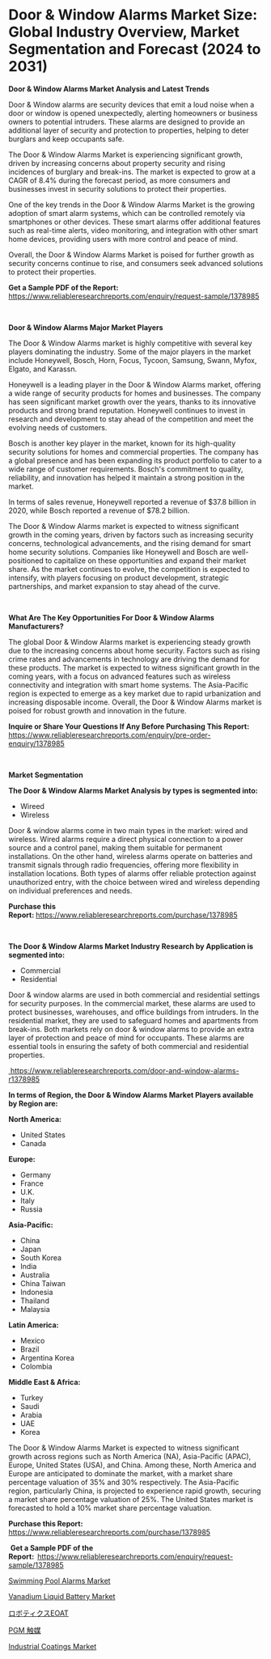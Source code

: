 <p><h1>Door & Window Alarms Market Size: Global Industry Overview, Market Segmentation and Forecast (2024 to 2031)</h1></p><p><strong>Door & Window Alarms Market Analysis and Latest Trends</strong></p>
<p><p>Door & Window alarms are security devices that emit a loud noise when a door or window is opened unexpectedly, alerting homeowners or business owners to potential intruders. These alarms are designed to provide an additional layer of security and protection to properties, helping to deter burglars and keep occupants safe.</p><p>The Door & Window Alarms Market is experiencing significant growth, driven by increasing concerns about property security and rising incidences of burglary and break-ins. The market is expected to grow at a CAGR of 8.4% during the forecast period, as more consumers and businesses invest in security solutions to protect their properties.</p><p>One of the key trends in the Door & Window Alarms Market is the growing adoption of smart alarm systems, which can be controlled remotely via smartphones or other devices. These smart alarms offer additional features such as real-time alerts, video monitoring, and integration with other smart home devices, providing users with more control and peace of mind.</p><p>Overall, the Door & Window Alarms Market is poised for further growth as security concerns continue to rise, and consumers seek advanced solutions to protect their properties.</p></p>
<p><strong>Get a Sample PDF of the Report:&nbsp;</strong> <a href="https://www.reliableresearchreports.com/enquiry/request-sample/1378985">https://www.reliableresearchreports.com/enquiry/request-sample/1378985</a></p>
<p>&nbsp;</p>
<p><strong>Door & Window Alarms Major Market Players</strong></p>
<p><p>The Door & Window Alarms market is highly competitive with several key players dominating the industry. Some of the major players in the market include Honeywell, Bosch, Horn, Focus, Tycoon, Samsung, Swann, Myfox, Elgato, and Karassn.</p><p>Honeywell is a leading player in the Door & Window Alarms market, offering a wide range of security products for homes and businesses. The company has seen significant market growth over the years, thanks to its innovative products and strong brand reputation. Honeywell continues to invest in research and development to stay ahead of the competition and meet the evolving needs of customers.</p><p>Bosch is another key player in the market, known for its high-quality security solutions for homes and commercial properties. The company has a global presence and has been expanding its product portfolio to cater to a wide range of customer requirements. Bosch's commitment to quality, reliability, and innovation has helped it maintain a strong position in the market.</p><p>In terms of sales revenue, Honeywell reported a revenue of $37.8 billion in 2020, while Bosch reported a revenue of $78.2 billion.</p><p>The Door & Window Alarms market is expected to witness significant growth in the coming years, driven by factors such as increasing security concerns, technological advancements, and the rising demand for smart home security solutions. Companies like Honeywell and Bosch are well-positioned to capitalize on these opportunities and expand their market share. As the market continues to evolve, the competition is expected to intensify, with players focusing on product development, strategic partnerships, and market expansion to stay ahead of the curve.</p></p>
<p>&nbsp;</p>
<p><strong>What Are The Key Opportunities For Door & Window Alarms Manufacturers?</strong></p>
<p><p>The global Door & Window Alarms market is experiencing steady growth due to the increasing concerns about home security. Factors such as rising crime rates and advancements in technology are driving the demand for these products. The market is expected to witness significant growth in the coming years, with a focus on advanced features such as wireless connectivity and integration with smart home systems. The Asia-Pacific region is expected to emerge as a key market due to rapid urbanization and increasing disposable income. Overall, the Door & Window Alarms market is poised for robust growth and innovation in the future.</p></p>
<p><strong>Inquire or Share Your Questions If Any Before Purchasing This Report:</strong> <a href="https://www.reliableresearchreports.com/enquiry/pre-order-enquiry/1378985">https://www.reliableresearchreports.com/enquiry/pre-order-enquiry/1378985</a></p>
<p>&nbsp;</p>
<p><strong>Market Segmentation</strong></p>
<p><strong>The Door & Window Alarms Market Analysis by types is segmented into:</strong></p>
<p><ul><li>Wireed</li><li>Wireless</li></ul></p>
<p><p>Door & window alarms come in two main types in the market: wired and wireless. Wired alarms require a direct physical connection to a power source and a control panel, making them suitable for permanent installations. On the other hand, wireless alarms operate on batteries and transmit signals through radio frequencies, offering more flexibility in installation locations. Both types of alarms offer reliable protection against unauthorized entry, with the choice between wired and wireless depending on individual preferences and needs.</p></p>
<p><strong>Purchase this Report:&nbsp;</strong><a href="https://www.reliableresearchreports.com/purchase/1378985">https://www.reliableresearchreports.com/purchase/1378985</a></p>
<p>&nbsp;</p>
<p><strong>The Door & Window Alarms Market Industry Research by Application is segmented into:</strong></p>
<p><ul><li>Commercial</li><li>Residential</li></ul></p>
<p><p>Door & window alarms are used in both commercial and residential settings for security purposes. In the commercial market, these alarms are used to protect businesses, warehouses, and office buildings from intruders. In the residential market, they are used to safeguard homes and apartments from break-ins. Both markets rely on door & window alarms to provide an extra layer of protection and peace of mind for occupants. These alarms are essential tools in ensuring the safety of both commercial and residential properties.</p></p>
<p><a href="https://www.reliableresearchreports.com/door-and-window-alarms-r1378985">&nbsp;https://www.reliableresearchreports.com/door-and-window-alarms-r1378985</a></p>
<p><strong>In terms of Region, the Door & Window Alarms Market Players available by Region are:</strong></p>
<p>
    <p> <strong> North America: </strong>
        <ul>
            <li>United States</li>
            <li>Canada</li>
        </ul>
        </p> 
    <p> <strong> Europe: </strong>
        <ul>
            <li>Germany</li>
            <li>France</li>
            <li>U.K.</li>
            <li>Italy</li>
            <li>Russia</li>
        </ul>
        </p> 
    <p> <strong> Asia-Pacific: </strong>
        <ul>
            <li>China</li>
            <li>Japan</li>
            <li>South Korea</li>
            <li>India</li>
            <li>Australia</li>
            <li>China Taiwan</li>
            <li>Indonesia</li>
            <li>Thailand</li>
            <li>Malaysia</li>
        </ul>
        </p> 
    <p> <strong> Latin America: </strong>
        <ul>
            <li>Mexico</li>
            <li>Brazil</li>
            <li>Argentina Korea</li>
            <li>Colombia</li>
        </ul>
        </p> 
    <p> <strong> Middle East & Africa: </strong>
        <ul>
            <li>Turkey</li>
            <li>Saudi</li>
            <li>Arabia</li>
            <li>UAE</li>
            <li>Korea</li>
        </ul>
    </p>
    </p>
<p><p>The Door & Window Alarms Market is expected to witness significant growth across regions such as North America (NA), Asia-Pacific (APAC), Europe, United States (USA), and China. Among these, North America and Europe are anticipated to dominate the market, with a market share percentage valuation of 35% and 30% respectively. The Asia-Pacific region, particularly China, is projected to experience rapid growth, securing a market share percentage valuation of 25%. The United States market is forecasted to hold a 10% market share percentage valuation.</p></p>
<p><strong>Purchase this Report: </strong><a href="https://www.reliableresearchreports.com/purchase/1378985">https://www.reliableresearchreports.com/purchase/1378985</a></p>
<p>&nbsp;<strong>Get a Sample PDF of the Report:&nbsp;&nbsp;</strong><a href="https://www.reliableresearchreports.com/enquiry/request-sample/1378985">https://www.reliableresearchreports.com/enquiry/request-sample/1378985</a></p>
<p><strong></strong></p>
<p><p><a href="https://github.com/jsmusil/Market-Research-Report-List-3/blob/main/swimming-pool-alarms-market.md">Swimming Pool Alarms Market</a></p><p><a href="https://www.linkedin.com/pulse/vanadium-liquid-battery-market-trends-analysis-forecasted-8v5sc?trackingId=sv0M49uRUIyixnM3QfhZSw%3D%3D">Vanadium Liquid Battery Market</a></p><p><a href="https://github.com/xnljig2898992/Market-Research-Report-List-1/blob/main/332825235456.md">ロボティクスEOAT</a></p><p><a href="https://github.com/hardee896/Market-Research-Report-List-1/blob/main/577532035455.md">PGM 触媒</a></p><p><a href="https://issuu.com/reportprime-2/docs/industrial-coatings-market-size-2030.pptx">Industrial Coatings Market</a></p></p>